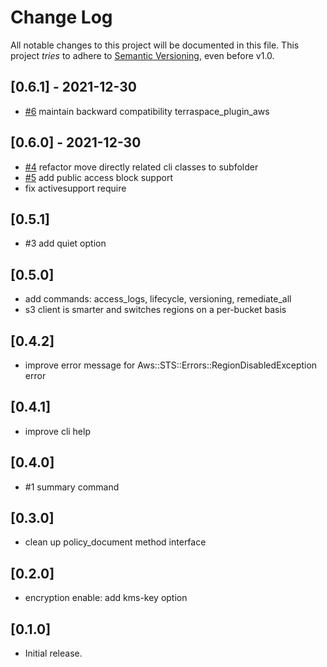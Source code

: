 # Change Log

All notable changes to this project will be documented in this file.
This project *tries* to adhere to [Semantic Versioning](http://semver.org/), even before v1.0.

## [0.6.1] - 2021-12-30
- [#6](https://github.com/tongueroo/s3-secure/pull/6) maintain backward compatibility terraspace_plugin_aws

## [0.6.0] - 2021-12-30
- [#4](https://github.com/tongueroo/s3-secure/pull/4) refactor move directly related cli classes to subfolder
- [#5](https://github.com/tongueroo/s3-secure/pull/5) add public access block support
- fix activesupport require

## [0.5.1]
- #3 add quiet option

## [0.5.0]
- add commands: access_logs, lifecycle, versioning, remediate_all
- s3 client is smarter and switches regions on a per-bucket basis

## [0.4.2]
- improve error message for Aws::STS::Errors::RegionDisabledException error

## [0.4.1]
- improve cli help

## [0.4.0]
-  #1 summary command

## [0.3.0]
- clean up policy_document method interface

## [0.2.0]
- encryption enable: add kms-key option

## [0.1.0]
- Initial release.
